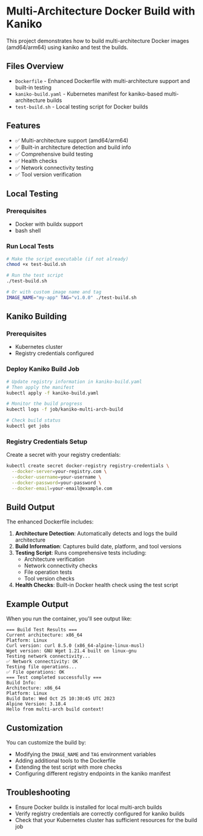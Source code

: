 # Multi-Architecture Docker Build with Kaniko

This project demonstrates how to build multi-architecture Docker images (amd64/arm64) using kaniko and test the builds.

## Files Overview

- `Dockerfile` - Enhanced Dockerfile with multi-architecture support and built-in testing
- `kaniko-build.yaml` - Kubernetes manifest for kaniko-based multi-architecture builds
- `test-build.sh` - Local testing script for Docker builds

## Features

- ✅ Multi-architecture support (amd64/arm64)
- ✅ Built-in architecture detection and build info
- ✅ Comprehensive build testing
- ✅ Health checks
- ✅ Network connectivity testing
- ✅ Tool version verification

## Local Testing

### Prerequisites

- Docker with buildx support
- bash shell

### Run Local Tests

```bash
# Make the script executable (if not already)
chmod +x test-build.sh

# Run the test script
./test-build.sh

# Or with custom image name and tag
IMAGE_NAME="my-app" TAG="v1.0.0" ./test-build.sh
```

## Kaniko Building

### Prerequisites

- Kubernetes cluster
- Registry credentials configured

### Deploy Kaniko Build Job

```bash
# Update registry information in kaniko-build.yaml
# Then apply the manifest
kubectl apply -f kaniko-build.yaml

# Monitor the build progress
kubectl logs -f job/kaniko-multi-arch-build

# Check build status
kubectl get jobs
```

### Registry Credentials Setup

Create a secret with your registry credentials:

```bash
kubectl create secret docker-registry registry-credentials \
  --docker-server=your-registry.com \
  --docker-username=your-username \
  --docker-password=your-password \
  --docker-email=your-email@example.com
```

## Build Output

The enhanced Dockerfile includes:

1. **Architecture Detection**: Automatically detects and logs the build architecture
2. **Build Information**: Captures build date, platform, and tool versions
3. **Testing Script**: Runs comprehensive tests including:
   - Architecture verification
   - Network connectivity checks
   - File operation tests
   - Tool version checks
4. **Health Checks**: Built-in Docker health check using the test script

## Example Output

When you run the container, you'll see output like:

```
=== Build Test Results ===
Current architecture: x86_64
Platform: Linux
Curl version: curl 8.5.0 (x86_64-alpine-linux-musl)
Wget version: GNU Wget 1.21.4 built on linux-gnu
Testing network connectivity...
✅ Network connectivity: OK
Testing file operations...
✅ File operations: OK
=== Test completed successfully ===
Build Info:
Architecture: x86_64
Platform: Linux
Build Date: Wed Oct 25 10:30:45 UTC 2023
Alpine Version: 3.18.4
Hello from multi-arch build context!
```

## Customization

You can customize the build by:

- Modifying the `IMAGE_NAME` and `TAG` environment variables
- Adding additional tools to the Dockerfile
- Extending the test script with more checks
- Configuring different registry endpoints in the kaniko manifest

## Troubleshooting

- Ensure Docker buildx is installed for local multi-arch builds
- Verify registry credentials are correctly configured for kaniko builds
- Check that your Kubernetes cluster has sufficient resources for the build job
